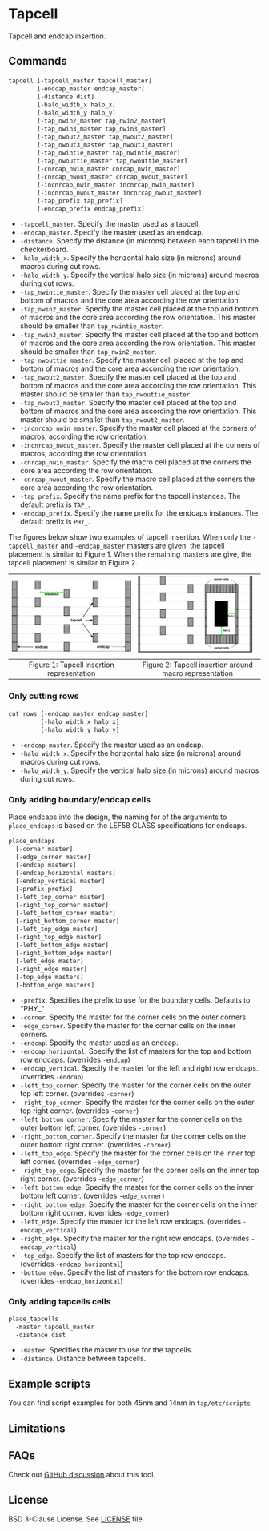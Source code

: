# Tapcell

Tapcell and endcap insertion.

## Commands

```
tapcell [-tapcell_master tapcell_master]
        [-endcap_master endcap_master]
        [-distance dist]
        [-halo_width_x halo_x]
        [-halo_width_y halo_y]
        [-tap_nwin2_master tap_nwin2_master]
        [-tap_nwin3_master tap_nwin3_master]
        [-tap_nwout2_master tap_nwout2_master]
        [-tap_nwout3_master tap_nwout3_master]
        [-tap_nwintie_master tap_nwintie_master]
        [-tap_nwouttie_master tap_nwouttie_master]
        [-cnrcap_nwin_master cnrcap_nwin_master]
        [-cnrcap_nwout_master cnrcap_nwout_master]
        [-incnrcap_nwin_master incnrcap_nwin_master]
        [-incnrcap_nwout_master incnrcap_nwout_master]
        [-tap_prefix tap_prefix]
        [-endcap_prefix endcap_prefix]
```

- `-tapcell_master`. Specify the master used as a tapcell.
- `-endcap_master`. Specify the master used as an endcap.
- `-distance`. Specify the distance (in microns) between each tapcell in the checkerboard.
- `-halo_width_x`. Specify the horizontal halo size (in microns) around macros during cut rows.
- `-halo_width_y`. Specify the vertical halo size (in microns) around macros during cut rows.
- `-tap_nwintie_master`. Specify the master cell placed at the top and bottom of
macros and the core area according the row orientation.
- `-tap_nwin2_master`. Specify the master cell placed at the top and bottom of
macros and the core area according the row orientation. This master should be
smaller than `tap_nwintie_master`.
- `-tap_nwin3_master`. Specify the master cell placed at the top and bottom of
macros and the core area according the row orientation. This master should be
smaller than `tap_nwin2_master`.
- `-tap_nwouttie_master`. Specify the master cell placed at the top and bottom of
macros and the core area according the row orientation.
- `-tap_nwout2_master`. Specify the master cell placed at the top and bottom of
macros and the core area according the row orientation. This master should be
smaller than `tap_nwouttie_master`.
- `-tap_nwout3_master`. Specify the master cell placed at the top and bottom of
macros and the core area according the row orientation. This master should be
smaller than `tap_nwout2_master`.
- `-incnrcap_nwin_master`. Specify the master cell placed at the corners of macros,
according the row orientation.
- `-incnrcap_nwout_master`. Specify the master cell placed at the corners of macros,
according the row orientation.
- `-cnrcap_nwin_master`. Specify the macro cell placed at the corners the core area
according the row orientation.
- `-cnrcap_nwout_master`. Specify the macro cell placed at the corners the core area
according the row orientation.
- `-tap_prefix`. Specify the name prefix for the tapcell instances. The default prefix is `TAP_`.
- `-endcap_prefix`. Specify the name prefix for the endcaps instances. The default prefix is `PHY_`.

The figures below show two examples of tapcell insertion. When only the 
`-tapcell_master` and `-endcap_master` masters are given, the tapcell placement
is similar to Figure 1. When the remaining masters are give, the tapcell
placement is similar to Figure 2.

| <img src="./doc/image/tapcell_example1.svg" width=450px> | <img src="./doc/image/tapcell_example2.svg" width=450px> |
|:--:|:--:|
| Figure 1: Tapcell insertion representation | Figure 2:  Tapcell insertion around macro representation |

### Only cutting rows

```
cut_rows [-endcap_master endcap_master]
         [-halo_width_x halo_x]
         [-halo_width_y halo_y]
```

- `-endcap_master`. Specify the master used as an endcap.
- `-halo_width_x`. Specify the horizontal halo size (in microns) around macros during cut rows.
- `-halo_width_y`. Specify the vertical halo size (in microns) around macros during cut rows.

### Only adding boundary/endcap cells

Place endcaps into the design, the naming for of the arguments to `place_endcaps` is based on the LEF58 CLASS specifications for endcaps.

```
place_endcaps
  [-corner master]
  [-edge_corner master]
  [-endcap masters]
  [-endcap_horizontal masters]
  [-endcap_vertical master]
  [-prefix prefix]
  [-left_top_corner master]
  [-right_top_corner master]
  [-left_bottom_corner master]
  [-right_bottom_corner master]
  [-left_top_edge master]
  [-right_top_edge master]
  [-left_bottom_edge master]
  [-right_bottom_edge master]
  [-left_edge master]
  [-right_edge master]
  [-top_edge masters]
  [-bottom_edge masters]
```

- `-prefix`. Specifies the prefix to use for the boundary cells. Defaults to "PHY_"
- `-corner`. Specify the master for the corner cells on the outer corners.
- `-edge_corner`. Specify the master for the corner cells on the inner corners.
- `-endcap`. Specify the master used as an endcap.
- `-endcap_horizontal`. Specify the list of masters for the top and bottom row endcaps. (overrides `-endcap`)
- `-endcap_vertical`. Specify the master for the left and right row endcaps. (overrides `-endcap`)
- `-left_top_corner`. Specify the master for the corner cells on the outer top left corner. (overrides `-corner`)
- `-right_top_corner`. Specify the master for the corner cells on the outer top right corner. (overrides `-corner`)
- `-left_bottom_corner`. Specify the master for the corner cells on the outer bottom left corner. (overrides `-corner`)
- `-right_bottom_corner`. Specify the master for the corner cells on the outer bottom right corner. (overrides `-corner`)
- `-left_top_edge`. Specify the master for the corner cells on the inner top left corner. (overrides `-edge_corner`)
- `-right_top_edge`. Specify the master for the corner cells on the inner top right corner. (overrides `-edge_corner`)
- `-left_bottom_edge`. Specify the master for the corner cells on the inner bottom left corner. (overrides `-edge_corner`)
- `-right_bottom_edge`. Specify the master for the corner cells on the inner bottom right corner. (overrides `-edge_corner`)
- `-left_edge`. Specify the master for the left row endcaps. (overrides `-endcap_vertical`)
- `-right_edge`. Specify the master for the right row endcaps. (overrides `-endcap_vertical`)
- `-top_edge`. Specify the list of masters for the top row endcaps. (overrides `-endcap_horizontal`)
- `-bottom_edge`. Specify the list of masters for the bottom row endcaps. (overrides `-endcap_horizontal`)

### Only adding tapcells cells

```
place_tapcells
  -master tapcell_master
  -distance dist
```

- `-master`. Specifies the master to use for the tapcells.
- `-distance`. Distance between tapcells.

## Example scripts

You can find script examples for both 45nm and 14nm in
`tap/etc/scripts`


## Limitations

## FAQs

Check out [GitHub discussion](https://github.com/The-OpenROAD-Project/OpenROAD/discussions/categories/q-a?discussions_q=category%3AQ%26A+tap+in%3Atitle)
about this tool.

## License

BSD 3-Clause License. See [LICENSE](LICENSE) file.
